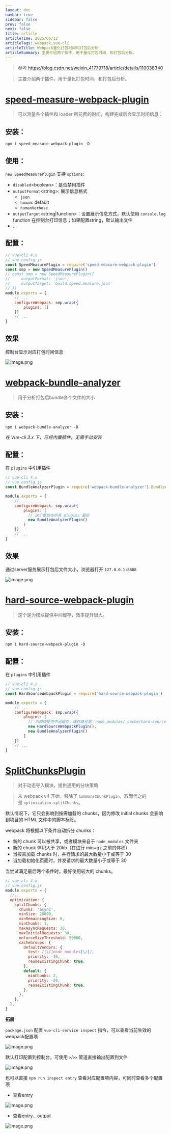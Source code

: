 ```yaml
---
layout: doc
navbar: true
sidebar: false
prev: false
next: false
title: article
articleTime: 2025/06/12
articleTags: webpack,vue-cli
articleTitle: Webpack量化打包时间和打包后分析
articleSummary: 主要介绍两个插件，用于量化打包时间，和打包后分析。
---
```


<!--@include: ../../.vitepress/parts/article-child.md-->

> 参考 https://blog.csdn.net/weixin_41779718/article/details/110038340

> 主要介绍两个插件，用于量化打包时间，和打包后分析。

# [speed-measure-webpack-plugin](https://www.npmjs.com/package/speed-measure-webpack-plugin)

> 可以测量各个插件和 loader 所花费的时间，构建完成后会显示时间信息：

## 安装：

```npm i speed-measure-webpack-plugin -D```

## 使用：

`new SpeedMeasurePlugin` 支持 `options`:

- `disabled`&lt;boolean&gt;：是否禁用插件
- `outputFormat`&lt;string&gt;: 展示信息格式
    -  `json`
    -  `human`: default
    -  `humanVerbose`
- `outputTarget`&lt;string|function&gt;：设置展示信息方式，默认使用 `console.log` function 在控制台打印信息；如果配置string，默认输出文件
- ...

## 配置：

```js
// vue-cli 4.x
// vue.config.js
const SpeedMeasurePlugin = require('speed-measure-webpack-plugin')
const smp = new SpeedMeasurePlugin()
// const smp = new SpeedMeasurePlugin({
//     outputFormat: 'json',
//     outputTarget: 'build.speed.measure.json'
// })
module.exports = {
    // ...
    configureWebpack: smp.wrap({
        plugins: []
    })
    // ...
}
```

## 效果

控制台显示对应打包时间信息

![image.png](https://p1-juejin.byteimg.com/tos-cn-i-k3u1fbpfcp/3752f570585147e2896732b266006255~tplv-k3u1fbpfcp-watermark.image?)

# [webpack-bundle-analyzer](https://www.npmjs.com/package/webpack-bundle-analyzer)

> 用于分析打包后bundle各个文件的大小

## 安装：

```npm i webpack-bundle-analyzer -D```

*在 Vue-cli 3.x 下，已经内置插件，无需手动安装*

## 配置：

在 `plugins` 中引用插件

```js
// vue-cli 4.x
// vue.config.js
const BundleAnalyzerPlugin = require('webpack-bundle-analyzer').BundleAnalyzerPlugin

module.exports = {
    // ...
    configureWebpack: smp.wrap({
        plugins: [
          // 这个要放在所有 plugins 最后
          new BundleAnalyzerPlugin()
        ]
    })
    // ...
}
```

## 效果

通过server服务展示打包后文件大小，浏览器打开 `127.0.0.1:8888`

![image.png](https://p1-juejin.byteimg.com/tos-cn-i-k3u1fbpfcp/278b0b8853e34b8589bd224530605609~tplv-k3u1fbpfcp-watermark.image?)

# [hard-source-webpack-plugin](https://www.npmjs.com/package/hard-source-webpack-plugin)

> 这个是为模块提供中间缓存，效率提升很大。

## 安装：

```npm i hard-source-webpack-plugin -D```

## 配置：

在 `plugins` 中引用插件

```js
// vue-cli 4.x
// vue.config.js
const HardSourceWebpackPlugin = require('hard-source-webpack-plugin')

module.exports = {
    // ...
    configureWebpack: smp.wrap({
        plugins: [
          // 为模块提供中间缓存，缓存路径是：node_modules/.cache/hard-source
          new HardSourceWebpackPlugin(),
          new BundleAnalyzerPlugin()
        ]
    })
    // ...
}
```

# [SplitChunksPlugin](https://webpack.docschina.org/plugins/split-chunks-plugin/)

> 对于动态导入模块，提供通用的分块策略

> 从 webpack v4 开始，移除了 `CommonsChunkPlugin`，取而代之的是 `optimization.splitChunks`。

默认情况下，它只会影响到按需加载的 chunks，因为修改 initial chunks 会影响到项目的 HTML 文件中的脚本标签。

webpack 将根据以下条件自动拆分 chunks：

-   新的 chunk 可以被共享，或者模块来自于 `node_modules` 文件夹
-   新的 chunk 体积大于 20kb（在进行 min+gz 之前的体积）
-   当按需加载 chunks 时，并行请求的最大数量小于或等于 30
-   当加载初始化页面时，并发请求的最大数量小于或等于 30

当尝试满足最后两个条件时，最好使用较大的 chunks。

```js
// vue-cli 4.x
// vue.config.js
module.exports = {
  //...
  optimization: {
    splitChunks: {
      chunks: 'async',
      minSize: 20000,
      minRemainingSize: 0,
      minChunks: 1,
      maxAsyncRequests: 30,
      maxInitialRequests: 30,
      enforceSizeThreshold: 50000,
      cacheGroups: {
        defaultVendors: {
          test: /[\/]node_modules[\/]/,
          priority: -10,
          reuseExistingChunk: true,
        },
        default: {
          minChunks: 2,
          priority: -20,
          reuseExistingChunk: true,
        },
      },
    },
  },
}
```

**拓展**

`package.json` 配置 `vue-cli-service inspect` 指令，可以查看当前生效的webpack配置项

![image.png](https://p9-juejin.byteimg.com/tos-cn-i-k3u1fbpfcp/41a890fc8330456b852d8c306214b6e1~tplv-k3u1fbpfcp-watermark.image?)

默认打印配置到控制台，可使用 `>`/`>>` 管道直接输出配置到文件

![image.png](https://p9-juejin.byteimg.com/tos-cn-i-k3u1fbpfcp/36dd52b9c6c34ad19517ee0eab5586c3~tplv-k3u1fbpfcp-watermark.image?)

也可以直接 `npm run inspect entry` 查看对应配置项内容，可同时查看多个配置项

- 查看entry

![image.png](https://p1-juejin.byteimg.com/tos-cn-i-k3u1fbpfcp/8173edfcd0774caca96820a52c8e4986~tplv-k3u1fbpfcp-watermark.image?)

- 查看entry、output
 
![image.png](https://p9-juejin.byteimg.com/tos-cn-i-k3u1fbpfcp/b191067a62eb44e68d288f1f341406f5~tplv-k3u1fbpfcp-watermark.image?)





